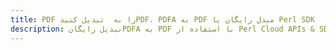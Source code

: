 ---title: PDF را به  تبدیل کنیدPDF، PDFA به PDF مبدل رایگان یا Perl SDKdescription: تبدیل رایگانPDFA به PDF با استفاده از Perl Cloud APIs & SDK همچنین اسناد PDF را در Cloud ایجاد، ویرایش و رندر کنید.---
